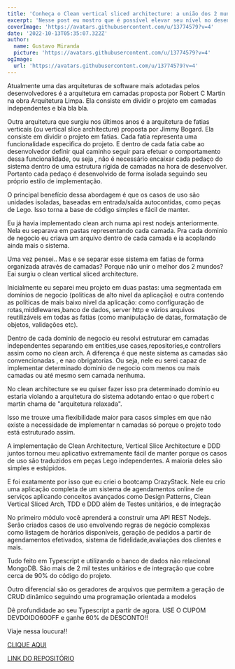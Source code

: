 ```yaml
---
title: 'Conheça o Clean vertical sliced architecture: a união dos 2 mundos'
excerpt: 'Nesse post eu mostro que é possível elevar seu nível no desenvolvimento de aplicações NodeJS.'
coverImage: 'https://avatars.githubusercontent.com/u/13774579?v=4'
date: '2022-10-13T05:35:07.322Z'
author:
  name: Gustavo Miranda
  picture: 'https://avatars.githubusercontent.com/u/13774579?v=4'
ogImage:
  url: 'https://avatars.githubusercontent.com/u/13774579?v=4'
---
```

Atualmente uma das arquiteturas de software mais adotadas pelos desenvolvedores é a arquitetura em camadas proposta por Robert C Martin na obra Arquitetura Limpa. Ela consiste em dividir o projeto em camadas independentes e bla bla bla.

Outra arquitetura que surgiu nos últimos anos é a arquitetura de fatias verticais (ou vertical slice architecture) proposta por Jimmy Bogard. Ela consiste em dividir o projeto em fatias. Cada fatia representa uma funcionalidade especifica do projeto. E dentro de cada fatia cabe ao desenvolvedor definir qual caminho seguir para efetuar o comportamento dessa funcionalidade, ou seja , não é necessário encaixar cada pedaço do sistema dentro de uma estrutura rígida de camadas na hora de desenvolver. Portanto cada pedaço é desenvolvido de forma isolada seguindo seu próprio estilo de implementação.

O principal benefício dessa abordagem é que os casos de uso são unidades isoladas, baseadas em entrada/saída autocontidas, como peças de Lego. Isso torna a base de código simples e fácil de manter.

Eu já havia implementado clean arch numa api rest nodejs anteriormente. Nela eu separava em pastas representando cada camada. Pra cada dominio de negocio eu criava um arquivo dentro de cada camada e ia acoplando ainda mais o sistema.

Uma vez pensei.. Mas e se separar esse sistema em fatias de forma organizada através de camadas? Porque não unir o melhor dos 2 mundos? Eai surgiu o clean vertical sliced architecture.

Inicialmente eu separei meu projeto em duas pastas: uma segmentada em domínios de negocio (politicas de alto nivel da aplicação) e outra contendo as políticas de mais baixo nível da aplicação: como configuração de rotas,middlewares,banco de dados, server http e vários arquivos reutilizáveis em todas as fatias (como manipulação de datas, formatação de objetos, validações etc).

Dentro de cada dominio de negocio eu resolvi estruturar em camadas independentes separando em entities,use cases,repositories,e controllers assim como no clean arch. A diferença é que neste sistema as camadas são convencionadas , e nao obrigatorias. Ou seja, nele eu serei capaz de implementar determinado dominio de negocio com menos ou mais camadas ou até mesmo sem camada nenhuma.

No clean architecture se eu quiser fazer isso pra determinado dominio eu estaria violando a arquitetura do sistema adotando entao o que robert c martin chama de "arquitetura relaxada".

Isso me trouxe uma flexibilidade maior para casos simples em que não existe a necessidade de implementar n camadas só porque o projeto todo está estruturado assim.

A implementação de Clean Architecture, Vertical Slice Architecture e DDD juntos tornou meu aplicativo extremamente fácil de manter porque os casos de uso são traduzidos em peças Lego independentes. A maioria deles são simples e estúpidos.

E foi exatamente por isso que eu criei o bootcamp CrazyStack. Nele eu crio uma aplicação completa de um sistema de agendamentos online de serviços aplicando conceitos avançados como Design Patterns, Clean Vertical Sliced Arch, TDD e DDD além de Testes unitários, e de integração

No primeiro módulo você aprenderá a construir uma API REST Nodejs. Serão criados casos de uso envolvendo regras de negócio complexas como listagem de horários disponíveis, geração de pedidos a partir de agendamentos efetivados, sistema de fidelidade,avaliações dos clientes e mais.

Tudo feito em Typescript e utilizando o banco de dados não relacional MongoDB. São mais de 2 mil testes unitários e de integração que cobre cerca de 90% do código do projeto.

Outro diferencial são os geradores de arquivos que permitem a geração de CRUD dinâmico seguindo uma programação orientada a modelos

Dê profundidade ao seu Typescript a partir de agora. USE O CUPOM DEVDOIDO60OFF e ganhe 60% de DESCONTO!!

Viaje nessa loucura!! 


[CLIQUE AQUI](https://hotmart.com/pt-br/marketplace/produtos/aprenda-nodejs-e-react-native-do-zero-ao-infinito/P34477060O)


[LINK DO REPOSITÓRIO](https://github.com/gumiranda/CrazyStackNodeJs)